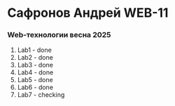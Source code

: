 # Сафронов Андрей WEB-11
### Web-технологии весна 2025
<ol>
<li>Lab1 - done</li>
<li>Lab2 - done</li>
<li>Lab3 - done</li>
<li>Lab4 - done</li>
<li>Lab5 - done</li>
<li>Lab6 - done</li>
<li>Lab7 - checking</li>
</ol>